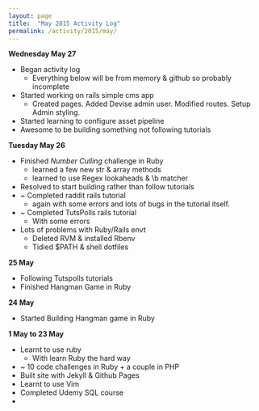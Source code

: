 ```yaml
---
layout: page
title:  "May 2015 Activity Log"
permalink: /activity/2015/may/
---
```


**Wednesday May 27**

* Began activity log
  * Everything below will be from memory & github so probably incomplete
* Started working on rails simple cms app
	* Created pages. Added Devise admin user. Modified routes. Setup Admin styling.
* Started learning to configure asset pipeline
* Awesome to be building something not following tutorials



**Tuesday May 26**

* Finished *Number Culling* challenge in Ruby
	* learned a few new str & array methods
	* learned to use Regex lookaheads & \b matcher
* Resolved to start building rather than follow tutorials
* ~ Completed raddit rails tutorial
	* again with some errors and lots of bugs in the tutorial itself.
* ~ Completed TutsPolls rails tutorial
	* With some errors
* Lots of problems with Ruby/Rails envt
	* Deleted RVM & installed Rbenv 
	* Tidied $PATH & shell dotfiles
		 
**25 May**

* Following Tutspolls tutorials
* Finished Hangman Game in Ruby

**24 May**

* Started Building Hangman game in Ruby

**1 May to 23 May**

* Learnt to use ruby 
	* With learn Ruby the hard way 
* ~ 10 code challenges in Ruby + a couple in PHP
* Built site with Jekyll & Github Pages
* Learnt to use Vim
* Completed Udemy SQL course
* 